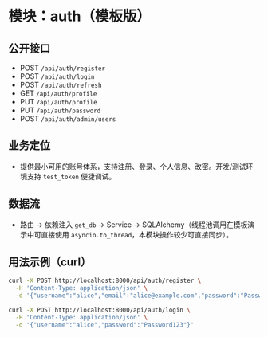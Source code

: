 # 模块：auth（模板版）

## 公开接口
- POST `/api/auth/register`
- POST `/api/auth/login`
- POST `/api/auth/refresh`
- GET `/api/auth/profile`
- PUT `/api/auth/profile`
- PUT `/api/auth/password`
- POST `/api/auth/admin/users`

## 业务定位
- 提供最小可用的账号体系，支持注册、登录、个人信息、改密。开发/测试环境支持 `test_token` 便捷调试。

## 数据流
- 路由 -> 依赖注入 `get_db` -> Service -> SQLAlchemy（线程池调用在模板演示中可直接使用 `asyncio.to_thread`，本模块操作较少可直接同步）。

## 用法示例（curl）
```bash
curl -X POST http://localhost:8000/api/auth/register \
  -H 'Content-Type: application/json' \
  -d '{"username":"alice","email":"alice@example.com","password":"Password123"}'

curl -X POST http://localhost:8000/api/auth/login \
  -H 'Content-Type: application/json' \
  -d '{"username":"alice","password":"Password123"}'
```
